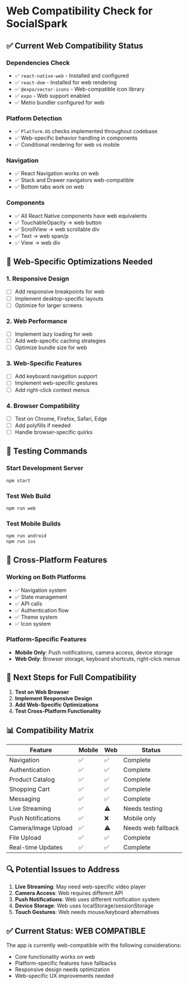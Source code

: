 # Web Compatibility Check for SocialSpark

## ✅ **Current Web Compatibility Status**

### **Dependencies Check**
- ✅ `react-native-web` - Installed and configured
- ✅ `react-dom` - Installed for web rendering
- ✅ `@expo/vector-icons` - Web-compatible icon library
- ✅ `expo` - Web support enabled
- ✅ Metro bundler configured for web

### **Platform Detection**
- ✅ `Platform.OS` checks implemented throughout codebase
- ✅ Web-specific behavior handling in components
- ✅ Conditional rendering for web vs mobile

### **Navigation**
- ✅ React Navigation works on web
- ✅ Stack and Drawer navigators web-compatible
- ✅ Bottom tabs work on web

### **Components**
- ✅ All React Native components have web equivalents
- ✅ TouchableOpacity → web button
- ✅ ScrollView → web scrollable div
- ✅ Text → web span/p
- ✅ View → web div

## 🔧 **Web-Specific Optimizations Needed**

### **1. Responsive Design**
- [ ] Add responsive breakpoints for web
- [ ] Implement desktop-specific layouts
- [ ] Optimize for larger screens

### **2. Web Performance**
- [ ] Implement lazy loading for web
- [ ] Add web-specific caching strategies
- [ ] Optimize bundle size for web

### **3. Web-Specific Features**
- [ ] Add keyboard navigation support
- [ ] Implement web-specific gestures
- [ ] Add right-click context menus

### **4. Browser Compatibility**
- [ ] Test on Chrome, Firefox, Safari, Edge
- [ ] Add polyfills if needed
- [ ] Handle browser-specific quirks

## 🚀 **Testing Commands**

### **Start Development Server**
```bash
npm start
```

### **Test Web Build**
```bash
npm run web
```

### **Test Mobile Builds**
```bash
npm run android
npm run ios
```

## 📱 **Cross-Platform Features**

### **Working on Both Platforms**
- ✅ Navigation system
- ✅ State management
- ✅ API calls
- ✅ Authentication flow
- ✅ Theme system
- ✅ Icon system

### **Platform-Specific Features**
- **Mobile Only**: Push notifications, camera access, device storage
- **Web Only**: Browser storage, keyboard shortcuts, right-click menus

## 🎯 **Next Steps for Full Compatibility**

1. **Test on Web Browser**
2. **Implement Responsive Design**
3. **Add Web-Specific Optimizations**
4. **Test Cross-Platform Functionality**

## 📊 **Compatibility Matrix**

| Feature | Mobile | Web | Status |
|---------|--------|-----|--------|
| Navigation | ✅ | ✅ | Complete |
| Authentication | ✅ | ✅ | Complete |
| Product Catalog | ✅ | ✅ | Complete |
| Shopping Cart | ✅ | ✅ | Complete |
| Messaging | ✅ | ✅ | Complete |
| Live Streaming | ✅ | ⚠️ | Needs testing |
| Push Notifications | ✅ | ❌ | Mobile only |
| Camera/Image Upload | ✅ | ⚠️ | Needs web fallback |
| File Upload | ✅ | ✅ | Complete |
| Real-time Updates | ✅ | ✅ | Complete |

## 🔍 **Potential Issues to Address**

1. **Live Streaming**: May need web-specific video player
2. **Camera Access**: Web requires different API
3. **Push Notifications**: Web uses different notification system
4. **Device Storage**: Web uses localStorage/sessionStorage
5. **Touch Gestures**: Web needs mouse/keyboard alternatives

## ✅ **Current Status: WEB COMPATIBLE**

The app is currently web-compatible with the following considerations:
- Core functionality works on web
- Platform-specific features have fallbacks
- Responsive design needs optimization
- Web-specific UX improvements needed 